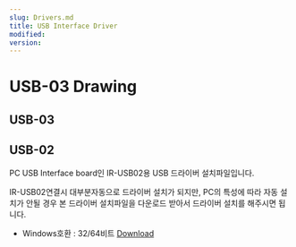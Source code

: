 ```yaml
---
slug: Drivers.md
title: USB Interface Driver
modified: 
version:
---
```

# USB-03 Drawing
## USB-03

## USB-02
PC USB Interface board인 IR-USB02용 USB 드라이버 설치파일입니다.  
  
IR-USB02연결시 대부분자동으로 드라이버 설치가 되지만, PC의 특성에 따라 자동 설치가 안될 경우 본 드라이버 설치파일을 다운로드 받아서 드라이버 설치를 해주시면 됩니다.  
  
- Windows호환 : 32/64비트  <a class="downloadbtn" href="./data/USB02_CH341SER.zip">Download</a>
